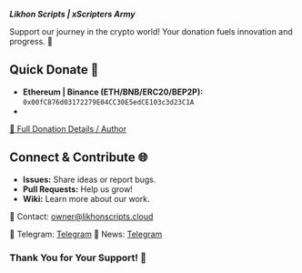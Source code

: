 ***Likhon Scripts | xScripters Army***

Support our journey in the crypto world! Your donation fuels innovation and progress. 💫

## Quick Donate 🌟

- **Ethereum | Binance (ETH/BNB/ERC20/BEP2P):** `0x00fC876d03172279E04CC30E5edCE103c3d23C1A`
-  

[🔗 Full Donation Details / Author]([#](https://t.me/likhonsible))

## Connect & Contribute 🌐
- **Issues:** Share ideas or report bugs.
- **Pull Requests:** Help us grow!
- **Wiki:** Learn more about our work.

💌 Contact: [owner@likhonscripts.cloud](mailto:owner@likhonscripts.cloud) 

🤖 Telegram: [Telegram](https://t.me/likhonsible)
🍃 News: [Telegram](https://t.me/likhonsible)

### Thank You for Your Support! 💖

